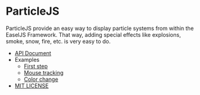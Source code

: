 # ParticleJS

ParticleJS provide an easy way to display particle systems from within the EaselJS Framework.
That way, adding special effects like explosions, smoke, snow, fire, etc. is very easy to do.

- [API Document](https://ics-creative.github.io/ParticleJS/docs/)
- Examples
	- [First step]( https://ics-creative.github.io/ParticleJS/docs/examples/first-step.html)
	- [Mouse tracking]( https://ics-creative.github.io/ParticleJS/docs/examples/mouse-tracking.html )
	- [Color change]( https://ics-creative.github.io/ParticleJS/docs/examples/color-change.html )
- [MIT LICENSE](https://raw.githubusercontent.com/ics-creative/ParticleJS/master/LICENSE)
